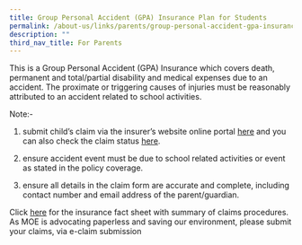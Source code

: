 ```yaml
---
title: Group Personal Accident (GPA) Insurance Plan for Students
permalink: /about-us/links/parents/group-personal-accident-gpa-insurance-plan-for-students/
description: ""
third_nav_title: For Parents
---
```


This is a Group Personal Accident (GPA) Insurance which covers death, permanent and total/partial disability and medical expenses due to an accident. The proximate or triggering causes of injuries must be reasonably attributed to an accident related to school activities.

Note:-

1. submit child’s claim via the insurer’s website online portal [here](https://studentgpa.incomegroupins.com.sg/#/disclaimer) and you can also check the claim status [here](https://studentgpa.incomegroupins.com.sg/#/view-claim/verify).

2) ensure accident event must be due to school related activities or event as stated in the policy coverage.

3) ensure all details in the claim form are accurate and complete, including contact number and email address of the parent/guardian.

Click [here](https://studentgpa.incomegroupins.com.sg/#/) for the insurance fact sheet with summary of claims procedures. As MOE is advocating paperless and saving our environment, please submit your claims, via e-claim submission